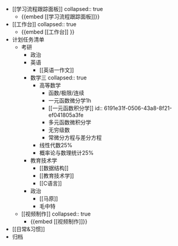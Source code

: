 - [[学习流程跟踪面板]]
  collapsed:: true
	- {{embed [[学习流程跟踪面板]]}}
- [[工作台]] 
  collapsed:: true
	- {{embed [[工作台]] }}
- 计划任务清单
	- 考研
		- 政治
		- 英语
			- [[英语一作文]]
		- 数学三
		  collapsed:: true
			- 高等数学
				- 函数/极限/连续
				- 一元函数微分学1h
				- [[一元函数积分学]]
				  id:: 6191e31f-0506-43a8-8f21-ef041805a3fe
				- 多元函数微积分学
				- 无穷级数
				- 常微分方程与差分方程
			- 线性代数25%
			- 概率论与数理统计25%
		- 教育技术学
			- [[数据结构]]
			- [[教育技术学]]
			- [[C语言]]
		- 政治
			- [[马原]]
			- 毛中特
	- [[视频制作]]
	  collapsed:: true
		- {{embed [[视频制作]]}}
- [[日常&习惯]]
- 归档